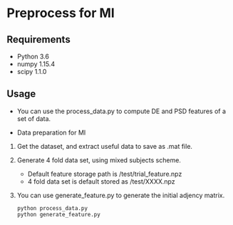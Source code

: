 # Preprocess for MI


## Requirements

- Python 3.6
- numpy 1.15.4
- scipy 1.1.0

## Usage

- You can use the process_data.py to compute DE and PSD features of a set of data.

- Data preparation for MI

1. Get the dataset, and extract useful data to save as .mat file.

2. Generate 4 fold data set, using mixed subjects scheme.

    - Default feature storage path is /test/trial_feature.npz
    - 4 fold data set is default stored as /test/XXXX.npz
3. You can use generate_feature.py to generate the initial adjency matrix.
    ```shell
    python process_data.py
    python generate_feature.py
    ```


